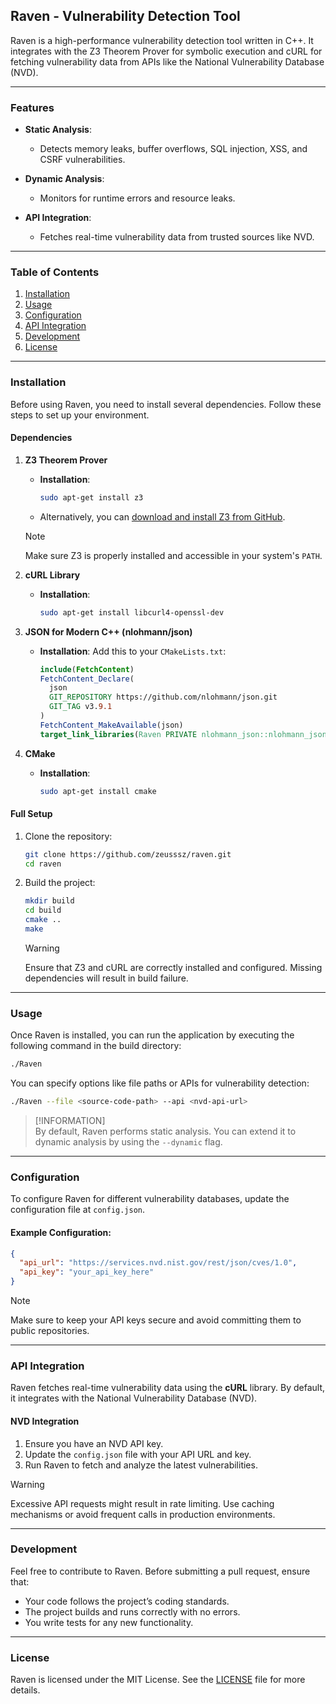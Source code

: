 ## Raven - Vulnerability Detection Tool

Raven is a high-performance vulnerability detection tool written in C++. It integrates with the Z3 Theorem Prover for symbolic execution and cURL for fetching vulnerability data from APIs like the National Vulnerability Database (NVD).

---

### Features

- **Static Analysis**:
  - Detects memory leaks, buffer overflows, SQL injection, XSS, and CSRF vulnerabilities.
  
- **Dynamic Analysis**:
  - Monitors for runtime errors and resource leaks.

- **API Integration**:
  - Fetches real-time vulnerability data from trusted sources like NVD.

---

### Table of Contents

1. [Installation](#installation)
2. [Usage](#usage)
3. [Configuration](#configuration)
4. [API Integration](#api-integration)
5. [Development](#development)
6. [License](#license)

---

### Installation

Before using Raven, you need to install several dependencies. Follow these steps to set up your environment.

#### Dependencies

1. **Z3 Theorem Prover**
   - **Installation**:
     ```bash
     sudo apt-get install z3
     ```
   - Alternatively, you can [download and install Z3 from GitHub](https://github.com/Z3Prover/z3).

   >[!NOTE]  
   > Make sure Z3 is properly installed and accessible in your system's `PATH`.

2. **cURL Library**
   - **Installation**:
     ```bash
     sudo apt-get install libcurl4-openssl-dev
     ```

3. **JSON for Modern C++ (nlohmann/json)**
   - **Installation**:
     Add this to your `CMakeLists.txt`:
     ```cmake
     include(FetchContent)
     FetchContent_Declare(
       json
       GIT_REPOSITORY https://github.com/nlohmann/json.git
       GIT_TAG v3.9.1
     )
     FetchContent_MakeAvailable(json)
     target_link_libraries(Raven PRIVATE nlohmann_json::nlohmann_json)
     ```

4. **CMake**
   - **Installation**:
     ```bash
     sudo apt-get install cmake
     ```

#### Full Setup

1. Clone the repository:
   ```bash
   git clone https://github.com/zeusssz/raven.git
   cd raven
   ```

2. Build the project:
   ```bash
   mkdir build
   cd build
   cmake ..
   make
   ```

   >[!WARNING]  
   > Ensure that Z3 and cURL are correctly installed and configured. Missing dependencies will result in build failure.

---

### Usage

Once Raven is installed, you can run the application by executing the following command in the build directory:

```bash
./Raven
```

You can specify options like file paths or APIs for vulnerability detection:

```bash
./Raven --file <source-code-path> --api <nvd-api-url>
```

>[!INFORMATION]  
> By default, Raven performs static analysis. You can extend it to dynamic analysis by using the `--dynamic` flag.

---

### Configuration

To configure Raven for different vulnerability databases, update the configuration file at `config.json`.

#### Example Configuration:

```json
{
  "api_url": "https://services.nvd.nist.gov/rest/json/cves/1.0",
  "api_key": "your_api_key_here"
}
```

>[!NOTE]  
> Make sure to keep your API keys secure and avoid committing them to public repositories.

---

### API Integration

Raven fetches real-time vulnerability data using the **cURL** library. By default, it integrates with the National Vulnerability Database (NVD).

#### NVD Integration

1. Ensure you have an NVD API key.
2. Update the `config.json` file with your API URL and key.
3. Run Raven to fetch and analyze the latest vulnerabilities.

>[!WARNING]  
> Excessive API requests might result in rate limiting. Use caching mechanisms or avoid frequent calls in production environments.

---

### Development

Feel free to contribute to Raven. Before submitting a pull request, ensure that:

- Your code follows the project’s coding standards.
- The project builds and runs correctly with no errors.
- You write tests for any new functionality.

---

### License

Raven is licensed under the MIT License. See the [LICENSE](LICENSE) file for more details.
